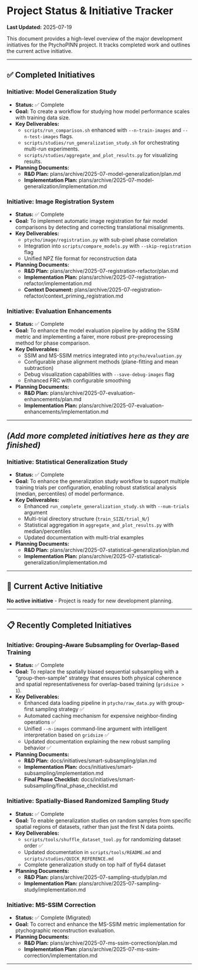 # Project Status & Initiative Tracker

**Last Updated:** 2025-07-19

This document provides a high-level overview of the major development initiatives for the PtychoPINN project. It tracks completed work and outlines the current active initiative.

---

## ✅ **Completed Initiatives**

### **Initiative: Model Generalization Study**
*   **Status:** ✅ Complete
*   **Goal:** To create a workflow for studying how model performance scales with training data size.
*   **Key Deliverables:**
    *   `scripts/run_comparison.sh` enhanced with `--n-train-images` and `--n-test-images` flags.
    *   `scripts/studies/run_generalization_study.sh` for orchestrating multi-run experiments.
    *   `scripts/studies/aggregate_and_plot_results.py` for visualizing results.
*   **Planning Documents:**
    *   **R&D Plan:** <doc-ref type="plan">plans/archive/2025-07-model-generalization/plan.md</doc-ref>
    *   **Implementation Plan:** <doc-ref type="plan">plans/archive/2025-07-model-generalization/implementation.md</doc-ref>

### **Initiative: Image Registration System**
*   **Status:** ✅ Complete
*   **Goal:** To implement automatic image registration for fair model comparisons by detecting and correcting translational misalignments.
*   **Key Deliverables:**
    *   `ptycho/image/registration.py` with sub-pixel phase correlation
    *   Integration into `scripts/compare_models.py` with `--skip-registration` flag
    *   Unified NPZ file format for reconstruction data
*   **Planning Documents:**
    *   **R&D Plan:** <doc-ref type="plan">plans/archive/2025-07-registration-refactor/plan.md</doc-ref>
    *   **Implementation Plan:** <doc-ref type="plan">plans/archive/2025-07-registration-refactor/implementation.md</doc-ref>
    *   **Context Document:** <doc-ref type="plan">plans/archive/2025-07-registration-refactor/context_priming_registration.md</doc-ref>

### **Initiative: Evaluation Enhancements**
*   **Status:** ✅ Complete
*   **Goal:** To enhance the model evaluation pipeline by adding the SSIM metric and implementing a fairer, more robust pre-preprocessing method for phase comparison.
*   **Key Deliverables:**
    *   SSIM and MS-SSIM metrics integrated into `ptycho/evaluation.py`
    *   Configurable phase alignment methods (plane-fitting and mean subtraction)
    *   Debug visualization capabilities with `--save-debug-images` flag
    *   Enhanced FRC with configurable smoothing
*   **Planning Documents:**
    *   **R&D Plan:** <doc-ref type="plan">plans/archive/2025-07-evaluation-enhancements/plan.md</doc-ref>
    *   **Implementation Plan:** <doc-ref type="plan">plans/archive/2025-07-evaluation-enhancements/implementation.md</doc-ref>

---
*(Add more completed initiatives here as they are finished)*
---

### **Initiative: Statistical Generalization Study**
*   **Status:** ✅ Complete
*   **Goal:** To enhance the generalization study workflow to support multiple training trials per configuration, enabling robust statistical analysis (median, percentiles) of model performance.
*   **Key Deliverables:**
    *   Enhanced `run_complete_generalization_study.sh` with `--num-trials` argument
    *   Multi-trial directory structure (`train_SIZE/trial_N/`)
    *   Statistical aggregation in `aggregate_and_plot_results.py` with median/percentiles
    *   Updated documentation with multi-trial examples
*   **Planning Documents:**
    *   **R&D Plan:** <doc-ref type="plan">plans/archive/2025-07-statistical-generalization/plan.md</doc-ref>
    *   **Implementation Plan:** <doc-ref type="plan">plans/archive/2025-07-statistical-generalization/implementation.md</doc-ref>

---

## 🚀 **Current Active Initiative**

**No active initiative** - Project is ready for new development planning.

---

## 📋 **Recently Completed Initiatives**

### **Initiative: Grouping-Aware Subsampling for Overlap-Based Training**
*   **Status:** ✅ Complete
*   **Goal:** To replace the spatially biased sequential subsampling with a "group-then-sample" strategy that ensures both physical coherence and spatial representativeness for overlap-based training (`gridsize > 1`).
*   **Key Deliverables:**
    *   Enhanced data loading pipeline in `ptycho/raw_data.py` with group-first sampling strategy ✅
    *   Automated caching mechanism for expensive neighbor-finding operations ✅
    *   Unified `--n-images` command-line argument with intelligent interpretation based on `gridsize` ✅
    *   Updated documentation explaining the new robust sampling behavior ✅
*   **Planning Documents:**
    *   **R&D Plan:** <doc-ref type="plan">docs/initiatives/smart-subsampling/plan.md</doc-ref>
    *   **Implementation Plan:** <doc-ref type="plan">docs/initiatives/smart-subsampling/implementation.md</doc-ref>
    *   **Final Phase Checklist:** <doc-ref type="checklist">docs/initiatives/smart-subsampling/final_phase_checklist.md</doc-ref>

### **Initiative: Spatially-Biased Randomized Sampling Study**
*   **Status:** ✅ Complete
*   **Goal:** To enable generalization studies on random samples from specific spatial regions of datasets, rather than just the first N data points.
*   **Key Deliverables:**
    *   `scripts/tools/shuffle_dataset_tool.py` for randomizing dataset order ✅
    *   Updated documentation in `scripts/tools/README.md` and `scripts/studies/QUICK_REFERENCE.md`
    *   Complete generalization study on top half of fly64 dataset
*   **Planning Documents:**
    *   **R&D Plan:** <doc-ref type="plan">plans/archive/2025-07-sampling-study/plan.md</doc-ref>
    *   **Implementation Plan:** <doc-ref type="plan">plans/archive/2025-07-sampling-study/implementation.md</doc-ref>

### **Initiative: MS-SSIM Correction**
*   **Status:** ✅ Complete (Migrated)
*   **Goal:** To correct and enhance the MS-SSIM metric implementation for ptychographic reconstruction evaluation.
*   **Planning Documents:**
    *   **R&D Plan:** <doc-ref type="plan">plans/archive/2025-07-ms-ssim-correction/plan.md</doc-ref>
    *   **Implementation Plan:** <doc-ref type="plan">plans/archive/2025-07-ms-ssim-correction/implementation.md</doc-ref>

---